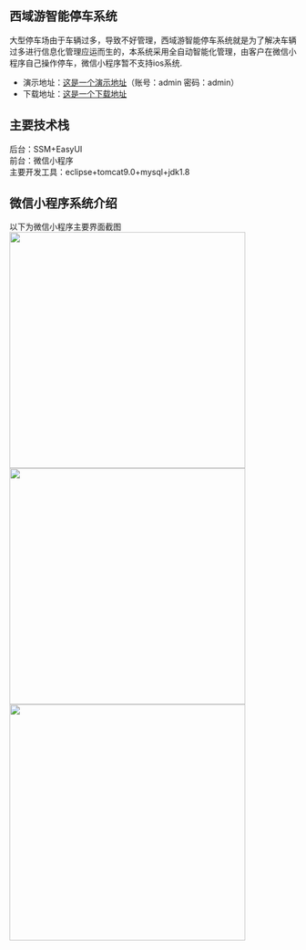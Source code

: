 ## 西域游智能停车系统
大型停车场由于车辆过多，导致不好管理，西域游智能停车系统就是为了解决车辆过多进行信息化管理应运而生的，本系统采用全自动智能化管理，由客户在微信小程序自己操作停车，微信小程序暂不支持ios系统.<br>
* 演示地址：[这是一个演示地址](http://49.234.7.23:8080/Parking_management/)（账号：admin 密码：admin）
* 下载地址：[这是一个下载地址](https://github.com/52HertzC/Parking_management.git)
## 主要技术栈
后台：SSM+EasyUI<br>
前台：微信小程序<br>
主要开发工具：eclipse+tomcat9.0+mysql+jdk1.8 
## 微信小程序系统介绍
以下为微信小程序主要界面截图<br>
<img src="https://github.com/52HertzC/Parking_management/blob/master/images/首页.jpg"  width="414"><br>
<img src="https://github.com/52HertzC/Parking_management/blob/master/images/个人中心.jpg"  width="414"><br>
<img src="https://github.com/52HertzC/Parking_management/blob/master/images/停车记录.jpg"  width="414">

